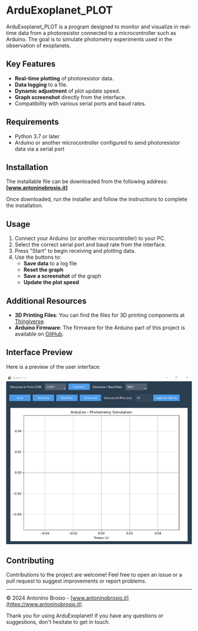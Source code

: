 # ArduExoplanet_PLOT

ArduExoplanet_PLOT is a program designed to monitor and visualize in real-time data from a photoresistor connected to a microcontroller such as Arduino. The goal is to simulate photometry experiments used in the observation of exoplanets.

## Key Features

- **Real-time plotting** of photoresistor data.
- **Data logging** to a file.
- **Dynamic adjustment** of plot update speed.
- **Graph screenshot** directly from the interface.
- Compatibility with various serial ports and baud rates.

## Requirements

- Python 3.7 or later
- Arduino or another microcontroller configured to send photoresistor data via a serial port

## Installation

The installable file can be downloaded from the following address:  
**[www.antoninobrosio.it]**

Once downloaded, run the installer and follow the instructions to complete the installation.

## Usage

1. Connect your Arduino (or another microcontroller) to your PC.
2. Select the correct serial port and baud rate from the interface.
3. Press "Start" to begin receiving and plotting data.
4. Use the buttons to:
   - **Save data** to a log file
   - **Reset the graph**
   - **Save a screenshot** of the graph
   - **Update the plot speed**

## Additional Resources

- **3D Printing Files**: You can find the files for 3D printing components at [Thingiverse](https://www.thingiverse.com/thing:6888870).
- **Arduino Firmware**: The firmware for the Arduino part of this project is available on [GitHub](https://github.com/abrosio/ArduExoplanet).

## Interface Preview

Here is a preview of the user interface:

![Interface Example](ArduExoplanet_plot.png)

## Contributing

Contributions to the project are welcome! Feel free to open an issue or a pull request to suggest improvements or report problems.

---

© 2024 Antonino Brosio - [www.antoninobrosio.it](https://www.antoninobrosio.it)

Thank you for using ArduExoplanet! If you have any questions or suggestions, don't hesitate to get in touch.

